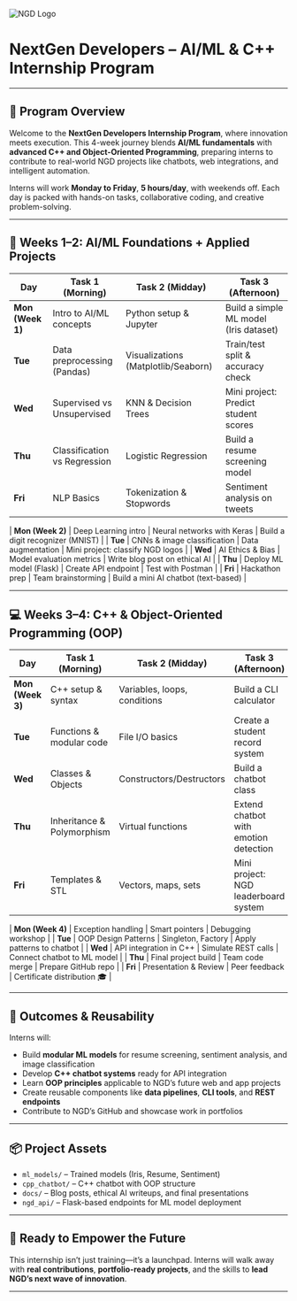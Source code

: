 ![NGD Logo](logo.png)  
# **NextGen Developers – AI/ML & C++ Internship Program**

---

## 🚀 Program Overview

Welcome to the **NextGen Developers Internship Program**, where innovation meets execution. This 4-week journey blends **AI/ML fundamentals** with **advanced C++ and Object-Oriented Programming**, preparing interns to contribute to real-world NGD projects like chatbots, web integrations, and intelligent automation.

Interns will work **Monday to Friday**, **5 hours/day**, with weekends off. Each day is packed with hands-on tasks, collaborative coding, and creative problem-solving.

---

## 🧠 Weeks 1–2: AI/ML Foundations + Applied Projects

| Day | Task 1 (Morning) | Task 2 (Midday) | Task 3 (Afternoon) |
|-----|------------------|------------------|---------------------|
| **Mon (Week 1)** | Intro to AI/ML concepts | Python setup & Jupyter | Build a simple ML model (Iris dataset) |
| **Tue** | Data preprocessing (Pandas) | Visualizations (Matplotlib/Seaborn) | Train/test split & accuracy check |
| **Wed** | Supervised vs Unsupervised | KNN & Decision Trees | Mini project: Predict student scores |
| **Thu** | Classification vs Regression | Logistic Regression | Build a resume screening model |
| **Fri** | NLP Basics | Tokenization & Stopwords | Sentiment analysis on tweets |


| **Mon (Week 2)** | Deep Learning intro | Neural networks with Keras | Build a digit recognizer (MNIST) |
| **Tue** | CNNs & image classification | Data augmentation | Mini project: classify NGD logos |
| **Wed** | AI Ethics & Bias | Model evaluation metrics | Write blog post on ethical AI |
| **Thu** | Deploy ML model (Flask) | Create API endpoint | Test with Postman |
| **Fri** | Hackathon prep | Team brainstorming | Build a mini AI chatbot (text-based) |

---

## 💻 Weeks 3–4: C++ & Object-Oriented Programming (OOP)

| Day | Task 1 (Morning) | Task 2 (Midday) | Task 3 (Afternoon) |
|-----|------------------|------------------|---------------------|
| **Mon (Week 3)** | C++ setup & syntax | Variables, loops, conditions | Build a CLI calculator |
| **Tue** | Functions & modular code | File I/O basics | Create a student record system |
| **Wed** | Classes & Objects | Constructors/Destructors | Build a chatbot class |
| **Thu** | Inheritance & Polymorphism | Virtual functions | Extend chatbot with emotion detection |
| **Fri** | Templates & STL | Vectors, maps, sets | Mini project: NGD leaderboard system |


| **Mon (Week 4)** | Exception handling | Smart pointers | Debugging workshop |
| **Tue** | OOP Design Patterns | Singleton, Factory | Apply patterns to chatbot |
| **Wed** | API integration in C++ | Simulate REST calls | Connect chatbot to ML model |
| **Thu** | Final project build | Team code merge | Prepare GitHub repo |
| **Fri** | Presentation & Review | Peer feedback | Certificate distribution 🎓 |

---

## 🎯 Outcomes & Reusability

Interns will:
- Build **modular ML models** for resume screening, sentiment analysis, and image classification
- Develop **C++ chatbot systems** ready for API integration
- Learn **OOP principles** applicable to NGD’s future web and app projects
- Create reusable components like **data pipelines**, **CLI tools**, and **REST endpoints**
- Contribute to NGD’s GitHub and showcase work in portfolios

---

## 📦 Project Assets

- `ml_models/` – Trained models (Iris, Resume, Sentiment)
- `cpp_chatbot/` – C++ chatbot with OOP structure
- `docs/` – Blog posts, ethical AI writeups, and final presentations
- `ngd_api/` – Flask-based endpoints for ML model deployment

---

## 🏁 Ready to Empower the Future

This internship isn’t just training—it’s a launchpad. Interns will walk away with **real contributions**, **portfolio-ready projects**, and the skills to **lead NGD’s next wave of innovation**.

---